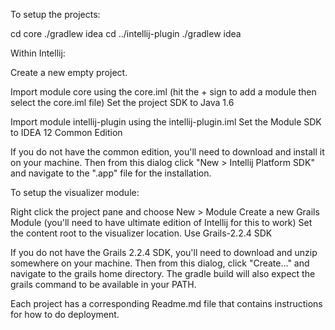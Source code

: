 To setup the projects:

cd core
./gradlew idea
cd ../intellij-plugin
./gradlew idea


Within Intellij:

Create a new empty project.

Import module core using the core.iml (hit the + sign to add a module then select the core.iml file)
Set the project SDK to Java 1.6

Import module intellij-plugin using the intellij-plugin.iml
Set the Module SDK to IDEA 12 Common Edition

If you do not have the common edition, you'll need to download and install it on your machine.  Then from this dialog click "New > Intellij Platform SDK" and navigate to the ".app" file for the installation.



To setup the visualizer module:

Right click the project pane and choose New > Module
Create a new Grails Module (you'll need to have ultimate edition of Intellij for this to work)
Set the content root to the visualizer location.
Use Grails-2.2.4 SDK

If you do not have the Grails 2.2.4 SDK, you'll need to download and unzip somewhere on your machine.  Then from this dialog, click "Create..." and navigate to the grails home directory.  The gradle build will also expect the grails command to be available in your PATH.


Each project has a corresponding Readme.md file that contains instructions for how to do deployment.